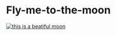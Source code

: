 # Fly-me-to-the-moon
[![this is a beatiful moon](https://c.tadst.com/gfx/600x337/supermoon-rise.jpg?2)](https://unsplash.com/pt-br/images/nature/moon)
